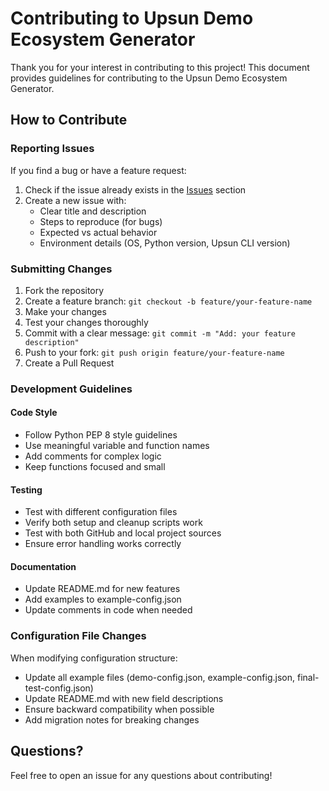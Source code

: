 # Contributing to Upsun Demo Ecosystem Generator

Thank you for your interest in contributing to this project! This document provides guidelines for contributing to the Upsun Demo Ecosystem Generator.

## How to Contribute

### Reporting Issues

If you find a bug or have a feature request:

1. Check if the issue already exists in the [Issues](https://github.com/gregqualls/upsun-demo-ecosystem/issues) section
2. Create a new issue with:
   - Clear title and description
   - Steps to reproduce (for bugs)
   - Expected vs actual behavior
   - Environment details (OS, Python version, Upsun CLI version)

### Submitting Changes

1. Fork the repository
2. Create a feature branch: `git checkout -b feature/your-feature-name`
3. Make your changes
4. Test your changes thoroughly
5. Commit with a clear message: `git commit -m "Add: your feature description"`
6. Push to your fork: `git push origin feature/your-feature-name`
7. Create a Pull Request

### Development Guidelines

#### Code Style
- Follow Python PEP 8 style guidelines
- Use meaningful variable and function names
- Add comments for complex logic
- Keep functions focused and small

#### Testing
- Test with different configuration files
- Verify both setup and cleanup scripts work
- Test with both GitHub and local project sources
- Ensure error handling works correctly

#### Documentation
- Update README.md for new features
- Add examples to example-config.json
- Update comments in code when needed

### Configuration File Changes

When modifying configuration structure:
- Update all example files (demo-config.json, example-config.json, final-test-config.json)
- Update README.md with new field descriptions
- Ensure backward compatibility when possible
- Add migration notes for breaking changes

## Questions?

Feel free to open an issue for any questions about contributing!
